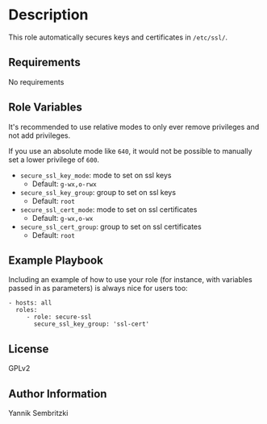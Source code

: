 Description
=========

This role automatically secures keys and certificates in `/etc/ssl/`.

Requirements
------------

No requirements

Role Variables
--------------

It's recommended to use relative modes to only ever remove privileges
and not add privileges.

If you use an absolute mode like `640`, it would not be possible
to manually set a lower privilege of `600`.

* `secure_ssl_key_mode`: mode to set on ssl keys
    * Default: `g-wx,o-rwx`
* `secure_ssl_key_group`: group to set on ssl keys
    * Default: `root` 
* `secure_ssl_cert_mode`: mode to set on ssl certificates
    * Default: `g-wx,o-wx` 
* `secure_ssl_cert_group`: group to set on ssl certificates
    * Default: `root` 

Example Playbook
----------------

Including an example of how to use your role (for instance, with variables passed in as parameters) is always nice for users too:

    - hosts: all
      roles:
         - role: secure-ssl
           secure_ssl_key_group: 'ssl-cert'

License
-------

GPLv2

Author Information
------------------

Yannik Sembritzki
